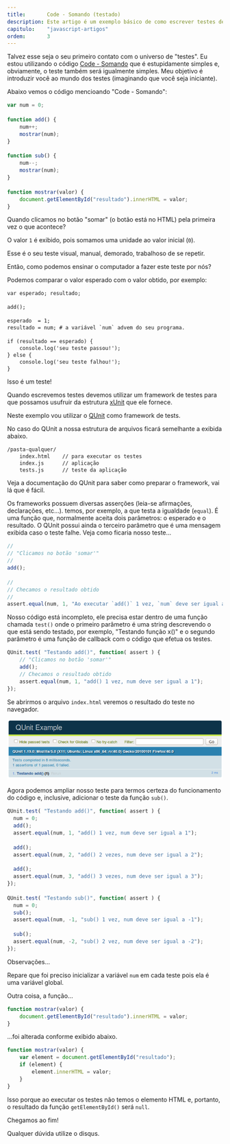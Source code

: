 ```yaml
---
title:       Code - Somando (testado)
description: Este artigo é um exemplo básico de como escrever testes de unidade em JavaScript utilizando o framework QUnit
capitulo:    "javascript-artigos"
ordem:       3
---
```


Talvez esse seja o seu primeiro contato com o universo de "testes". Eu estou utilizando o código
[Code - Somando](/javascript/code-somando/) que é estupidamente simples e, obviamente, o teste também será igualmente
simples. Meu objetivo é introduzir você ao mundo dos testes (imaginando que você seja iniciante).

Abaixo vemos o código mencioando "Code - Somando":

```javascript
var num = 0;

function add() {
    num++;
    mostrar(num);
}

function sub() {
    num--;
    mostrar(num);
}

function mostrar(valor) {
    document.getElementById("resultado").innerHTML = valor;
}
```

Quando clicamos no botão "somar" (o botão está no HTML) pela primeira vez o que acontece?

O valor `1` é exibido, pois somamos uma unidade ao valor inicial (`0`).

Esse é o seu teste visual, manual, demorado, trabalhoso de se repetir.

Então, como podemos ensinar o computador a fazer este teste por nós?

Podemos comparar o valor esperado com o valor obtido, por exemplo:

```
var esperado; resultado;

add();

esperado  = 1;
resultado = num; # a variável `num` advem do seu programa.

if (resultado == esperado) {
    console.log('seu teste passou!');
} else {
    console.log('seu teste falhou!');
}
```

Isso é um teste!

Quando escrevemos testes devemos utilizar um framework de testes para que possamos usufruir da estrutura
[xUnit](https://pt.wikipedia.org/wiki/XUnit) que ele fornece.

Neste exemplo vou utilizar o [QUnit](http://qunitjs.com/) como framework de tests.

No caso do QUnit a nossa estrutura de arquivos ficará semelhante a exibida abaixo.

    /pasta-qualquer/
        index.html    // para executar os testes
        index.js      // aplicação
        tests.js      // teste da aplicação

Veja a documentação do QUnit para saber como preparar o framework, vai lá que é fácil.

Os frameworks possuem diversas asserções (leia-se afirmações, declarações, etc...). temos, por exemplo, a que testa a
igualdade (`equal`). É uma função que, normalmente aceita dois parâmetros: o esperado e o resultado. O QUnit possui ainda
o terceiro parâmetro que é uma mensagem exibida caso o teste falhe. Veja como ficaria nosso teste...

```javascript
//
// "Clicamos no botão 'somar'"
//
add();

//
// Checamos o resultado obtido
//
assert.equal(num, 1, "Ao executar `add()` 1 vez, `num` deve ser igual a 1");
```

Nosso código está incompleto, ele precisa estar dentro de uma função chamada `test()` onde o primeiro parâmetro é uma
string descrevendo o que está sendo testado, por exemplo, "Testando função x()" e o segundo parâmetro é uma função de
callback com o código que efetua os testes.


```javascript
QUnit.test( "Testando add()", function( assert ) {
    // "Clicamos no botão 'somar'"
    add();
    // Checamos o resultado obtido
    assert.equal(num, 1, "add() 1 vez, num deve ser igual a 1");
});
```

Se abrirmos o arquivo `index.html` veremos o resultado do teste no navegador.

![Imagem mostrando a mensagem do QUnit](qunit-01.png "QUnit")

Agora podemos ampliar nosso teste para termos certeza do funcionamento do código e, inclusive, adicionar o teste da
função `sub()`.

```javascript
QUnit.test( "Testando add()", function( assert ) {
  num = 0;
  add();
  assert.equal(num, 1, "add() 1 vez, num deve ser igual a 1");

  add();
  assert.equal(num, 2, "add() 2 vezes, num deve ser igual a 2");

  add();
  assert.equal(num, 3, "add() 3 vezes, num deve ser igual a 3");
});

QUnit.test( "Testando sub()", function( assert ) {
  num = 0;
  sub();
  assert.equal(num, -1, "sub() 1 vez, num deve ser igual a -1");

  sub();
  assert.equal(num, -2, "sub() 2 vez, num deve ser igual a -2");
});
```

Observações...

Repare que foi preciso inicializar a variável `num` em cada teste pois ela é uma variável global.

Outra coisa, a função...

```javascript
function mostrar(valor) {
    document.getElementById("resultado").innerHTML = valor;
}
```

...foi alterada conforme exibido abaixo.

```javascript
function mostrar(valor) {
    var element = document.getElementById("resultado");
    if (element) {
        element.innerHTML = valor;
    }
}
```

Isso porque ao executar os testes não temos o elemento HTML e, portanto, o resultado da função `getElementById()` será
`null`.

Chegamos ao fim!

Qualquer dúvida utilize o disqus.